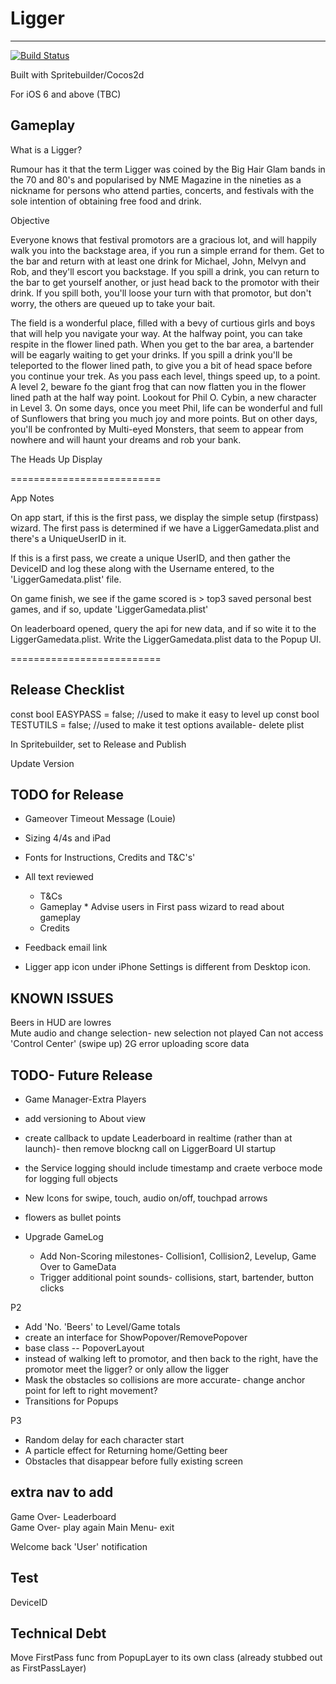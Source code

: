 # Ligger  
----------

[![Build Status](https://travis-ci.org/fezzee/Ligger.svg?branch=master)](https://travis-ci.org/fezzee/Ligger)

  
Built with Spritebuilder/Cocos2d 


For iOS 6 and above (TBC)

  
Gameplay  
---------  
What is a Ligger?  
  
Rumour has it that the term Ligger was coined by the Big Hair Glam bands in the 70 and 80's and popularised by NME Magazine in the nineties as a nickname for persons who attend parties, concerts, and festivals with the sole intention of obtaining free food and drink. 

Objective  
  
Everyone knows that festival promotors are a gracious lot, and will happily walk you into the backstage area, if you run a simple errand for them. Get to the bar and return with at least one drink for Michael, John, Melvyn and Rob, and they'll escort you backstage. If you spill a drink, you can return to the bar to get yourself another, or just head back to the promotor with their drink. If you spill both, you'll loose your turn with that promotor, but don't worry, the others are queued up to take your bait. 
  
  
The field is a wonderful place, filled with a bevy of curtious girls and boys that will help you navigate your way. At the halfway point, you can take respite in the flower lined path. When you get to the bar area, a bartender  will be eagarly waiting to get your drinks. If you spill a drink  you'll be teleported to the flower lined path, to give you a bit of head space before you continue your trek.  As you pass each level, things speed up, to a point. A level 2, beware fo the giant frog that can now flatten you in the flower lined path at the half way point.
    Lookout for Phil O. Cybin, a new character in Level 3. On some days, once you meet Phil, life can be wonderful and full of Sunflowers that bring you much joy and 
    more points. But on other days, you'll be confronted by Multi-eyed Monsters, that seem to appear from nowhere and will haunt your dreams and rob your bank.  
  
The Heads Up Display

  
==========================

App Notes


On app start, if this is the first pass, we display the simple setup (firstpass) wizard.
The first pass is determined if we have a LiggerGamedata.plist and there's a UniqueUserID in it.

If this is a first pass, we create a unique UserID, and then gather the DeviceID and log these along with the Username entered, to the 'LiggerGamedata.plist' file.

On game finish, we see if the game scored is > top3 saved personal best games, and if so, update 'LiggerGamedata.plist'

On leaderboard opened, query the api for new data, and if so wite it to the LiggerGamedata.plist. Write the LiggerGamedata.plist data to the Popup UI. 



==========================

Release Checklist
-----------------
const bool EASYPASS = false; //used to make it easy to level up
const bool TESTUTILS = false; //used to make it test options available- delete plist

In Spritebuilder, set to Release and Publish

Update Version




TODO for Release  
-------------------
* Gameover Timeout Message (Louie)  
  
* Sizing 4/4s and iPad  
  
* Fonts for Instructions, Credits and T&C's'  
 
* All text reviewed  
    * T&Cs  
    * Gameplay  * Advise users in First pass wizard to read about gameplay  
    * Credits  
  
* Feedback email link  
 
* Ligger app icon under iPhone Settings is different from Desktop icon.  

  
KNOWN ISSUES  
--------------------
Beers in HUD are lowres  
Mute audio and change selection- new selection not played 
Can not access 'Control Center' (swipe up) 
2G error uploading score data


TODO- Future Release  
--------------------  

* Game Manager-Extra Players 

* add versioning to About view

* create callback to update Leaderboard in realtime (rather than at launch)- then remove blockng call on LiggerBoard UI startup

* the Service logging should include timestamp and craete verboce mode for logging full objects 

* New Icons for swipe, touch, audio on/off, touchpad arrows  
* flowers as bullet points 
  
* Upgrade GameLog  
    * Add Non-Scoring milestones- Collision1, Collision2, Levelup, Game Over to GameData  
    * Trigger additional point sounds- collisions, start, bartender, button clicks   
  
P2  
* Add 'No. 'Beers' to Level/Game totals  
* create an interface for ShowPopover/RemovePopover    
* base class -- PopoverLayout  
* instead of walking left to promotor, and then back to the right, have the promotor meet the ligger? or only allow the ligger    
* Mask the obstacles so collisions are more accurate- change anchor point for left to right movement?  
* Transitions for Popups  
  
P3   
* Random delay for each character start  
* A particle effect for Returning home/Getting beer 
* Obstacles that disappear before fully existing screen  
  
 
extra nav to add  
----------------------------------  
Game Over- Leaderboard  
Game Over- play again 
Main Menu- exit  
 
  
Welcome back 'User' notification  

Test
---------
DeviceID
  
  
Technical Debt
----------------
Move FirstPass func from PopupLayer to its own class (already stubbed out as FirstPassLayer)

  



